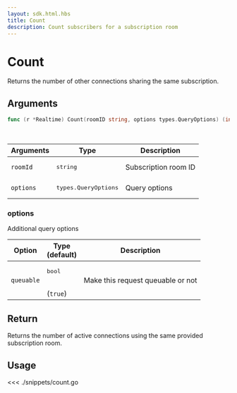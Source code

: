 ```yaml
---
layout: sdk.html.hbs
title: Count
description: Count subscribers for a subscription room
---
```


# Count

Returns the number of other connections sharing the same subscription.

## Arguments

```go
func (r *Realtime) Count(roomID string, options types.QueryOptions) (int, error)
```

<br/>

| Arguments | Type                          | Description          |
| --------- | ----------------------------- | -------------------- |
| `roomId`  | <pre>string</pre>             | Subscription room ID |
| `options` | <pre>types.QueryOptions</pre> | Query options        |

### options

Additional query options

| Option     | Type<br/>(default)           | Description                       |
| ---------- | ---------------------------- | --------------------------------- |
| `queuable` | <pre>bool</pre><br/>(`true`) | Make this request queuable or not |

## Return

Returns the number of active connections using the same provided subscription room.

## Usage

<<< ./snippets/count.go
